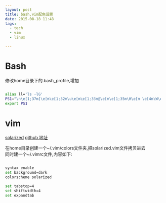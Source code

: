 ```yaml
---
layout: post
title: bash,vim配色设置
date: 2015-08-18 11:48
tags:
  - tech
  - vim
  - linux

---
```


Bash
===
修改home目录下的.bash_profile,增加

```sh

alias ll='ls -lG'
PS1="\n\e[1;37m[\e[m\e[1;32m\u\e[m\e[1;33m@\e[m\e[1;35m\H\e[m \e[4m\W\e[m\e[1;37m]\e[m\e[1;36m\e[m\n\$"
export PS1

```
  
  
 
vim
===
[solarized](http://ethanschoonover.com/solarized)
[github 地址](https://github.com/altercation/vim-colors-solarized)  

在home目录创建一个~/.vim/colors文件夹,把solarized.vim文件拷贝进去  
同时建一个~/.vimrc文件,内容如下:

```sh

syntax enable
set background=dark
colorscheme solarized

set tabstop=4
set shiftwidth=4
set expandtab

```
